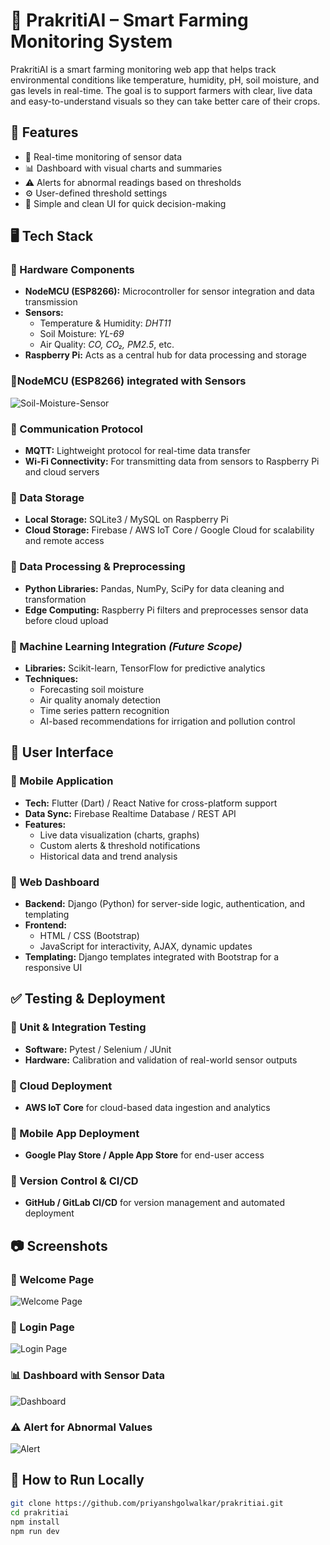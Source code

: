 # 🌿 PrakritiAI – Smart Farming Monitoring System

PrakritiAI is a smart farming monitoring web app that helps track environmental conditions like temperature, humidity, pH, soil moisture, and gas levels in real-time. The goal is to support farmers with clear, live data and easy-to-understand visuals so they can take better care of their crops.

## 🔧 Features

- 📡 Real-time monitoring of sensor data
- 📊 Dashboard with visual charts and summaries
- ⚠️ Alerts for abnormal readings based on thresholds
- ⚙️ User-defined threshold settings
- 🧠 Simple and clean UI for quick decision-making

## 🖥️ Tech Stack

### 🔹 Hardware Components
- **NodeMCU (ESP8266):** Microcontroller for sensor integration and data transmission  
- **Sensors:**
  - Temperature & Humidity: *DHT11*
  - Soil Moisture: *YL-69*
  - Air Quality: *CO, CO₂, PM2.5*, etc.  
- **Raspberry Pi:** Acts as a central hub for data processing and storage  

### 🔐NodeMCU (ESP8266) integrated with Sensors
![Soil-Moisture-Sensor](./screenshots/Soil-Moisture-Sensor.png)

### 🔹 Communication Protocol
- **MQTT:** Lightweight protocol for real-time data transfer
- **Wi-Fi Connectivity:** For transmitting data from sensors to Raspberry Pi and cloud servers

### 🔹 Data Storage
- **Local Storage:** SQLite3 / MySQL on Raspberry Pi
- **Cloud Storage:** Firebase / AWS IoT Core / Google Cloud for scalability and remote access

### 🔹 Data Processing & Preprocessing
- **Python Libraries:** Pandas, NumPy, SciPy for data cleaning and transformation
- **Edge Computing:** Raspberry Pi filters and preprocesses sensor data before cloud upload

### 🔹 Machine Learning Integration *(Future Scope)*
- **Libraries:** Scikit-learn, TensorFlow for predictive analytics
- **Techniques:**
  - Forecasting soil moisture
  - Air quality anomaly detection
  - Time series pattern recognition
  - AI-based recommendations for irrigation and pollution control

## 📱 User Interface

### 🔹 Mobile Application
- **Tech:** Flutter (Dart) / React Native for cross-platform support
- **Data Sync:** Firebase Realtime Database / REST API
- **Features:**
  - Live data visualization (charts, graphs)
  - Custom alerts & threshold notifications
  - Historical data and trend analysis

### 🔹 Web Dashboard
- **Backend:** Django (Python) for server-side logic, authentication, and templating
- **Frontend:**
  - HTML / CSS (Bootstrap)
  - JavaScript for interactivity, AJAX, dynamic updates
- **Templating:** Django templates integrated with Bootstrap for a responsive UI

## ✅ Testing & Deployment

### 🔹 Unit & Integration Testing
- **Software:** Pytest / Selenium / JUnit  
- **Hardware:** Calibration and validation of real-world sensor outputs

### 🔹 Cloud Deployment
- **AWS IoT Core** for cloud-based data ingestion and analytics

### 🔹 Mobile App Deployment
- **Google Play Store / Apple App Store** for end-user access

### 🔹 Version Control & CI/CD
- **GitHub / GitLab CI/CD** for version management and automated deployment


## 📷 Screenshots

### 🔐 Welcome Page
![Welcome Page](./screenshots/Welcome.png)

### 🔐 Login Page
![Login Page](./screenshots/login-page.png)

### 📊 Dashboard with Sensor Data
![Dashboard](./screenshots/dashboard.png)

### ⚠️ Alert for Abnormal Values
![Alert](./screenshots/alert-card.png)



## 🚀 How to Run Locally

```bash
git clone https://github.com/priyanshgolwalkar/prakritiai.git
cd prakritiai
npm install
npm run dev
